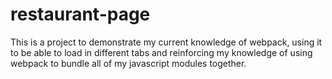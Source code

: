 # restaurant-page

This is a project to demonstrate my current knowledge of webpack, using it to be able to load in different tabs and reinforcing my knowledge of using webpack to bundle all of my javascript modules together.